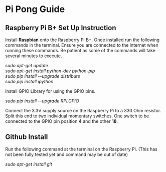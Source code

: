 # Pi Pong Guide

## Raspberry Pi B+ Set Up Instruction

Install **Raspbian** onto the Raspberry Pi B+.  Once installed run the following commands in the terminal. Ensure you are connected to the internet when running these commands.  Be patient as some of the commands will take several minutes to execute.

*sudo apt-get update*  
*sudo apt-get install python-dev python-pip*  
*sudo pip install --upgrade distribute*  
*sudo pip install ipython*  

Install GPIO Library for using the GPIO pins.

*sudo pip install --upgrade RPi.GPIO*  

Connect the 3.3V supply source on the Raspberry Pi to a 330 Ohm resistor.  Split this end to two individual momentary switches.  One switch to be connected to the GPIO pin position **4** and the other **18**.

## Github Install

Run the following command at the terminal on the Raspberry Pi. (This has not been fully tested yet and command may be out of date)

*sudo apt-get install git*
